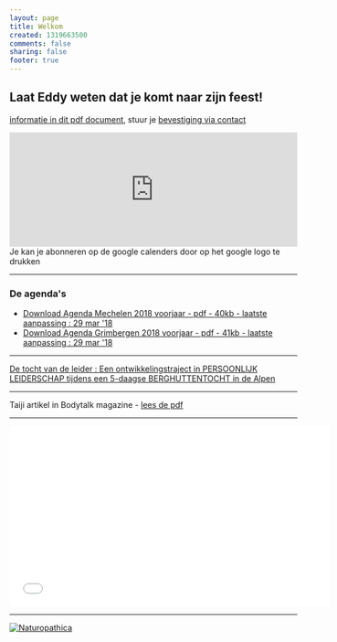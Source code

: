 ```yaml
---
layout: page
title: Welkom
created: 1319663500
comments: false
sharing: false  
footer: true
---
```

## Laat Eddy weten dat je komt naar zijn feest!
[informatie in dit pdf document](/flyers/180911_Feest.pdf), stuur je [bevestiging via contact](contact.html)

<iframe src="https://calendar.google.com/calendar/embed?showTitle=0&amp;showNav=0&amp;showDate=0&amp;showPrint=0&amp;showTabs=0&amp;showCalendars=0&amp;showTz=0&amp;mode=AGENDA&amp;height=200&amp;wkst=2&amp;hl=nl&amp;bgcolor=%23FFFFFF&amp;src=eddypresent.website%40gmail.com&amp;color=%232F6309&amp;src=bnt52stornmaupomm1p01afrt0%40group.calendar.google.com&amp;color=%23125A12&amp;src=sv4bkhqqsf8snmhcjmhj8hqma4%40group.calendar.google.com&amp;color=%235F6B02&amp;ctz=Europe%2FBrussels" style="border-width:0" width="100%" height="200" frameborder="0" scrolling="no"></iframe>
Je kan je abonneren op de google calenders door op het google logo te drukken

---

### De agenda's

* [Download Agenda Mechelen 2018 voorjaar - pdf - 40kb - laatste aanpassing : 29 mar '18](/flyers/Agenda_Mechelen_2018_voorjaar.pdf)
* [Download Agenda Grimbergen 2018 voorjaar - pdf - 41kb - laatste aanpassing : 29 mar '18](/flyers/Agenda_Grimbergen_2018_voorjaar.pdf)

---
[De tocht van de leider : Een ontwikkelingstraject in PERSOONLIJK LEIDERSCHAP tijdens een 5-daagse BERGHUTTENTOCHT in de Alpen](http://www.assess.be/programmas/tocht-van-de-leider/?fromEddyPresent)

---
Taiji artikel in Bodytalk magazine - [lees de pdf](/flyers/TaiChi_voor_lichaam_en_geest_bodytalk.PDF)

---
<iframe width="560"  height="315" src="//www.youtube.com/embed/bjQ3ZA9TKTk?rel=0" frameborder="0" allowfullscreen></iframe>

---

[![Naturopathica](/images/naturopathica.jpg)](http://www.naturopathica.be/)
